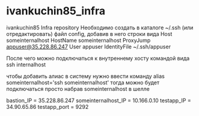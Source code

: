 # ivankuchin85_infra
ivankuchin85 Infra repository
Необходимо создать в каталоге ~/.ssh (или отредактировать) файл config, добавив в него строки вида
Host someinternalhost
    HostName someinternalhost
    ProxyJump appuser@35.228.86.247
    User appuser
    IdentityFile ~/.ssh/appuser

После чего можно подключаться к внутреннему хосту командой вида ssh internalhost

чтобы добавить алиас в систему нужно ввести команду alias someinternalhost='ssh someinternalhost'
тогда можно будет подключаться просто набрав someinternalhost в шелле

bastion_IP = 35.228.86.247
someinternalhost_IP = 10.166.0.10
testapp_IP = 34.90.65.86
testapp_port = 9292
